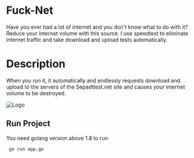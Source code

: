 
# Fuck-Net

Have you ever had a lot of internet and you don't know what to do with it? Reduce your internet volume with this source. I use speedtest to eliminate internet traffic and take download and upload tests automatically.



# Description
When you run it, it automatically and endlessly requests download and upload to the servers of the Sepadttest.net site and causes your internet volume to be destroyed.

![Logo](https://centraloregondaily.com/wp-content/uploads/2023/01/FEATURED-IMAGE-TEMPLATE-12.png)


## Run Project

You need golang version above 1.8 to run

```golang
 go run app.go
```

